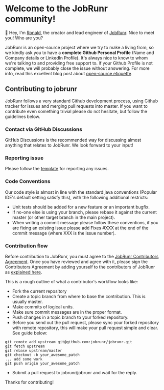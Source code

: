 
# Welcome to the JobRunr community!

👋 Hey, I'm [Ronald](https://github.com/rdehuyss), the creator and lead engineer of [JobRunr](https://www.jobrunr.io/). Nice to meet you! Who are you?

JobRunr is an open-source project where we try to make a living from, so we kindly ask you to have a **complete Github Personal Profile** (Name and Company details or LinkedIn Profile). It's always nice to know to whom we're talking to and providing free support to. If your Github Profile is not complete, we will probably close the issue without answering. For more info, read this excellent blog post about [open-source etiquette](https://www.yegor256.com/2020/07/29/open-source-etiquette.html). 

## Contributing to jobrunr
JobRunr follows a very standard Github development process, using Github tracker for issues and merging pull requests into master. If you want to contribute even something trivial please do not hesitate, but follow the guidelines below.

### Contact via GitHub Discussions

GitHub Discussions is the recommended way for discussing almost anything that relates to JobRunr. We look forward to your input!

### Reporting issue

Please follow the [template](https://github.com/jobrunr/jobrunr/issues/new?template=bug_report.md&title=%5BBUG%5D) for reporting any issues.

### Code Conventions
Our code style is almost in line with the standard java conventions (Popular IDE's default setting satisfy this), with the following additional restricts:  

* Unit tests should be added for a new feature or an important bugfix.
* If no-one else is using your branch, please rebase it against the current master (or other target branch in the main project).
* When writing a commit message please follow these conventions, if you are fixing an existing issue please add Fixes #XXX at the end of the commit message (where XXX is the issue number).

### Contribution flow
Before contribution to JobRunr, you must agree to the [JobRunr Contributors Agreement](https://github.com/jobrunr/jobrunr/blob/master/CLA.md). Once you have reviewed and agree with it, please sign the Contributors Agreement by adding yourself to the contributors of JobRunr as [explained here](https://github.com/jobrunr/clabot-config). 

This is a rough outline of what a contributor's workflow looks like:

* Fork the current repository
* Create a topic branch from where to base the contribution. This is usually master.
* Make commits of logical units.
* Make sure commit messages are in the proper format.
* Push changes in a topic branch to your forked repository.
* Before you send out the pull request, please sync your forked repository with remote repository, this will make your pull request simple and clear. See guide below:
```
git remote add upstream git@github.com:jobrunr/jobrunr.git
git fetch upstream
git rebase upstream/master
git checkout -b your_awesome_patch
... add some work
git push origin your_awesome_patch
```
* Submit a pull request to jobrunr/jobrunr and wait for the reply.

Thanks for contributing!
